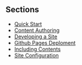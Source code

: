 ## Sections
- <a href="{{baseUrl}}/userGuide/userQuickStart.html">Quick Start</a>
- <a href="{{baseUrl}}/userGuide/contentAuthoring.html">Content Authoring</a>
- <a href="{{baseUrl}}/userGuide/developingASite.html">Developing a Site</a>
- <a href="{{baseUrl}}/userGuide/ghpagesDeployment.html">Github Pages Deploment</a>
- <a href="{{baseUrl}}/userGuide/includingContents.html">Including Contents</a>
- <a href="{{baseUrl}}/userGuide/siteConfiguration.html">Site Configuration</a>

